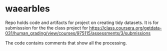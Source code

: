 # waearbles
Repo holds code and artifacts for project on creating tidy datasets. It is for submisssion 
for the the class project for https://class.coursera.org/getdata-031/human_grading/view/courses/975115/assessments/3/submissions

The code contains comments that show all the processing.



